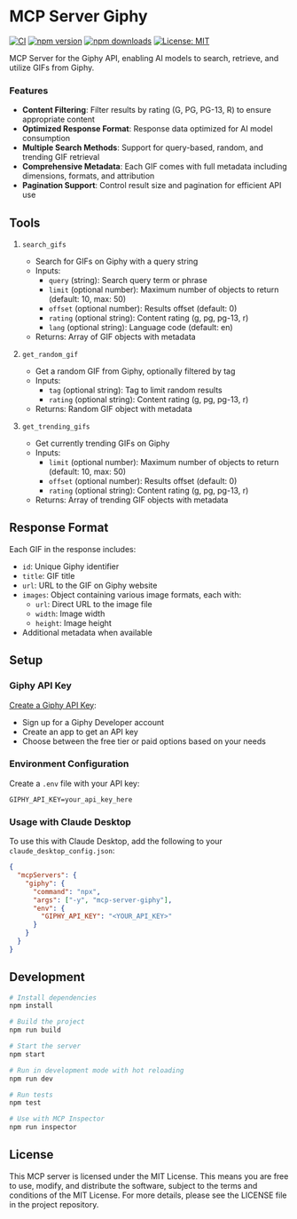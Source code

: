 # MCP Server Giphy

[![CI](https://github.com/magarcia/mcp-server-giphy/actions/workflows/ci.yml/badge.svg)](https://github.com/magarcia/mcp-server-giphy/actions/workflows/ci.yml)
[![npm version](https://img.shields.io/npm/v/mcp-server-giphy.svg)](https://www.npmjs.com/package/mcp-server-giphy)
[![npm downloads](https://img.shields.io/npm/dm/mcp-server-giphy.svg)](https://www.npmjs.com/package/mcp-server-giphy)
[![License: MIT](https://img.shields.io/badge/License-MIT-yellow.svg)](https://opensource.org/licenses/MIT)

MCP Server for the Giphy API, enabling AI models to search, retrieve, and utilize GIFs from Giphy.

### Features

- **Content Filtering**: Filter results by rating (G, PG, PG-13, R) to ensure appropriate content
- **Optimized Response Format**: Response data optimized for AI model consumption
- **Multiple Search Methods**: Support for query-based, random, and trending GIF retrieval
- **Comprehensive Metadata**: Each GIF comes with full metadata including dimensions, formats, and attribution
- **Pagination Support**: Control result size and pagination for efficient API use

## Tools

1. `search_gifs`

   - Search for GIFs on Giphy with a query string
   - Inputs:
     - `query` (string): Search query term or phrase
     - `limit` (optional number): Maximum number of objects to return (default: 10, max: 50)
     - `offset` (optional number): Results offset (default: 0)
     - `rating` (optional string): Content rating (g, pg, pg-13, r)
     - `lang` (optional string): Language code (default: en)
   - Returns: Array of GIF objects with metadata

2. `get_random_gif`

   - Get a random GIF from Giphy, optionally filtered by tag
   - Inputs:
     - `tag` (optional string): Tag to limit random results
     - `rating` (optional string): Content rating (g, pg, pg-13, r)
   - Returns: Random GIF object with metadata

3. `get_trending_gifs`
   - Get currently trending GIFs on Giphy
   - Inputs:
     - `limit` (optional number): Maximum number of objects to return (default: 10, max: 50)
     - `offset` (optional number): Results offset (default: 0)
     - `rating` (optional string): Content rating (g, pg, pg-13, r)
   - Returns: Array of trending GIF objects with metadata

## Response Format

Each GIF in the response includes:

- `id`: Unique Giphy identifier
- `title`: GIF title
- `url`: URL to the GIF on Giphy website
- `images`: Object containing various image formats, each with:
  - `url`: Direct URL to the image file
  - `width`: Image width
  - `height`: Image height
- Additional metadata when available

## Setup

### Giphy API Key

[Create a Giphy API Key](https://developers.giphy.com/dashboard/?create=true):

- Sign up for a Giphy Developer account
- Create an app to get an API key
- Choose between the free tier or paid options based on your needs

### Environment Configuration

Create a `.env` file with your API key:

```
GIPHY_API_KEY=your_api_key_here
```

### Usage with Claude Desktop

To use this with Claude Desktop, add the following to your `claude_desktop_config.json`:

```json
{
  "mcpServers": {
    "giphy": {
      "command": "npx",
      "args": ["-y", "mcp-server-giphy"],
      "env": {
        "GIPHY_API_KEY": "<YOUR_API_KEY>"
      }
    }
  }
}
```

## Development

```bash
# Install dependencies
npm install

# Build the project
npm run build

# Start the server
npm start

# Run in development mode with hot reloading
npm run dev

# Run tests
npm test

# Use with MCP Inspector
npm run inspector
```

## License

This MCP server is licensed under the MIT License. This means you are free to use, modify, and distribute the software, subject to the terms and conditions of the MIT License. For more details, please see the LICENSE file in the project repository.
